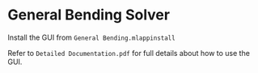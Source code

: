 # General Bending Solver
Install the GUI from `General Bending.mlappinstall`

Refer to `Detailed Documentation.pdf` for full details about how to use the GUI.

